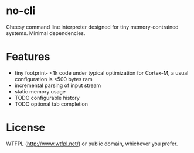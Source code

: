 # no-cli
Cheesy command line interpreter designed for tiny memory-contrained systems.
Minimal dependencies.

# Features
* tiny footprint- <1k code under typical optimization for Cortex-M, a usual configuration is <500 bytes ram
* incremental parsing of input stream
* static memory usage
* TODO configurable history
* TODO optional tab completion

# License
WTFPL (http://www.wtfpl.net/) or public domain, whichever you prefer.
